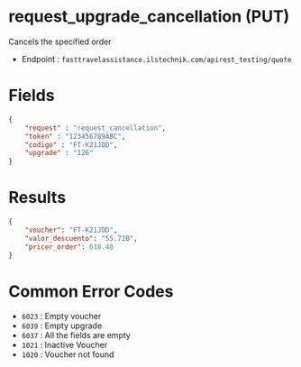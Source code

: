 # request_upgrade_cancellation (PUT)

Cancels the specified order

* Endpoint : ```fasttravelassistance.ilstechnik.com/apirest_testing/quote```

# Fields

```JSON
{
    "request" : "request_cancellation",
    "token" : "123456789ABC",
    "codigo" : "FT-K21JDD",
    "upgrade" : "126"
}
```

# Results

```JSON
{
    "voucher": "FT-K21JDD",
    "valor_descuento": "55.720",
    "pricer_order": 618.48
}
```

# Common Error Codes

* ```6023``` : Empty voucher 
* ```6039``` : Empty upgrade 
* ```6037``` : All the fields are empty 
* ```1021``` : Inactive Voucher
* ```1020``` : Voucher not found